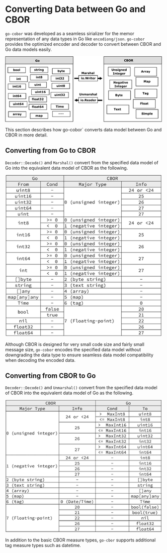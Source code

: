 # Converting Data between Go and CBOR

`go-cobor` was developed as a seamless sirializer for the memor representation of any data types in Go like `encodiong/json`. `go-cobor` provides the optimized encoder and decoder to convert between CBOR and Go data models easily.

![](img/concept.png)

This section describes how go-cobor` converts data model between Go and CBOR in more detail.

## Converting from Go to CBOR

`Decoder::Decode()` and `Marshal()` convert from the specified data model of Go into the equivalent data model of CBOR as the following.

![](img/conv_table_from.png)

Although CBOR is designed for very small code size and fairly small message size, `go-cobor` encodes the specified data model without downgrading the data type to ensure seamless data model compatibility when decoding the encoded data.

## Converting from CBOR to Go

`Decoder::Decode()` and `Unmarshal()` convert from the specified data model of CBOR into the equivalent data model of Go as the following.

![](img/conv_table_to.png)

In addition to the basic CBOR measure types, `go-cbor` supports additional tag measure types such as datetime.